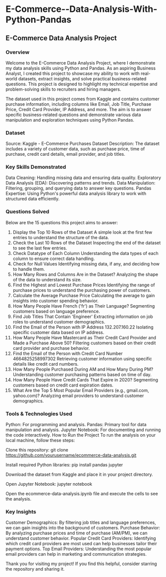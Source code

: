 # E-Commerce--Data-Analysis-With-Python-Pandas

## E-Commerce Data Analysis Project
### Overview
Welcome to the E-Commerce Data Analysis Project, where I demonstrate my data analysis skills using Python and Pandas. As an aspiring Business Analyst, I created this project to showcase my ability to work with real-world datasets, extract insights, and solve practical business-related questions. This project is designed to highlight my technical expertise and problem-solving skills to recruiters and hiring managers.

The dataset used in this project comes from Kaggle and contains customer purchase information, including columns like Email, Job Title, Purchase Price, Credit Card Provider, IP Address, and more. The aim is to answer specific business-related questions and demonstrate various data manipulation and exploration techniques using Python Pandas.

### Dataset
Source: Kaggle - E-Commerce Purchases Dataset
Description: The dataset includes a variety of customer data, such as purchase price, time of purchase, credit card details, email provider, and job titles.
### Key Skills Demonstrated
Data Cleaning: Handling missing data and ensuring data quality.
Exploratory Data Analysis (EDA): Discovering patterns and trends.
Data Manipulation: Filtering, grouping, and querying data to answer key questions.
Pandas Expertise: Using Python's powerful data analysis library to work with structured data efficiently.

### Questions Solved
Below are the 15 questions this project aims to answer:
1. Display the Top 10 Rows of the Dataset
A simple look at the first few entries to understand the structure of the data.
2. Check the Last 10 Rows of the Dataset
Inspecting the end of the dataset to see the last few entries.
3. Check Datatype of Each Column
Understanding the data types of each column to ensure correct data handling.
4. Check for Null Values
Identifying missing data, if any, and deciding how to handle them.
5. How Many Rows and Columns Are in the Dataset?
Analyzing the shape of the data to understand its size.
6. Find the Highest and Lowest Purchase Prices
Identifying the range of purchase prices to understand the purchasing power of customers.
7. Calculate the Average Purchase Price
Calculating the average to gain insights into customer spending behavior.
8. How Many People Have French ('fr') as Their Language?
Segmenting customers based on language preference.
9. Find Job Titles That Contain 'Engineer'
Extracting information on job roles to understand customer demographics.
10. Find the Email of the Person with IP Address 132.207.160.22
Isolating specific customer data based on IP address.
11. How Many People Have Mastercard as Their Credit Card Provider and Made a Purchase Above 50?
Filtering customers based on their credit card provider and purchase behavior.
12. Find the Email of the Person with Credit Card Number 4664825258997302
Retrieving customer information using specific details like credit card numbers.
13. How Many People Purchased During AM and How Many During PM?
Understanding customer purchasing patterns based on time of day.
14. How Many People Have Credit Cards That Expire in 2020?
Segmenting customers based on credit card expiration dates.
15. What Are the Top 5 Most Popular Email Providers (e.g., gmail.com, yahoo.com)?
Analyzing email providers to understand customer demographics.

### Tools & Technologies Used
Python: For programming and analysis.
Pandas: Primary tool for data manipulation and analysis.
Jupyter Notebook: For documenting and running the code interactively.
How to Run the Project
To run the analysis on your local machine, follow these steps:

Clone this repository:
git clone https://github.com/yourusername/ecommerce-data-analysis.git

Install required Python libraries:
pip install pandas jupyter

Download the dataset from Kaggle and place it in your project directory.

Open Jupyter Notebook:
jupyter notebook

Open the ecommerce-data-analysis.ipynb file and execute the cells to see the analysis.

### Key Insights
Customer Demographics: By filtering job titles and language preferences, we can gain insights into the background of customers.
Purchase Behavior: By analyzing purchase prices and time of purchase (AM/PM), we can understand customer behavior.
Popular Credit Card Providers: Identifying which credit card providers are most used can help businesses tailor their payment options.
Top Email Providers: Understanding the most popular email providers can help in marketing and communication strategies.


Thank you for visiting my project! If you find this helpful, consider starring the repository and sharing it.
